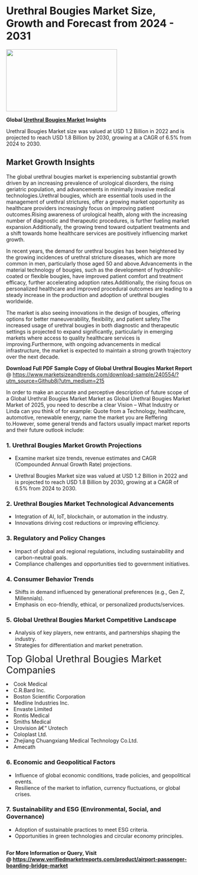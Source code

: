 <H1>Urethral Bougies Market Size, Growth and Forecast from 2024 - 2031</H1><img class="aligncenter size-medium wp-image-584254" src="https://thirdeyenews.in/wp-content/uploads/2024/09/Global-Market-Research-300x168.jpeg" alt="" width="300" height="168" /><p><strong>Global&nbsp;<a href="https://www.marketsizeandtrends.com/download-sample/240554/?utm_source=Github8j?utm_medium=215">Urethral Bougies Market</a> Insights</strong></p><p>Urethral Bougies Market size was valued at USD 1.2 Billion in 2022 and is projected to reach USD 1.8 Billion by 2030, growing at a CAGR of 6.5% from 2024 to 2030.</p><p><h2>Market Growth Insights</h2> <p>The global urethral bougies market is experiencing substantial growth driven by an increasing prevalence of urological disorders, the rising geriatric population, and advancements in minimally invasive medical technologies.Urethral bougies, which are essential tools used in the management of urethral strictures, offer a growing market opportunity as healthcare providers increasingly focus on improving patient outcomes.Rising awareness of urological health, along with the increasing number of diagnostic and therapeutic procedures, is further fueling market expansion.Additionally, the growing trend toward outpatient treatments and a shift towards home healthcare services are positively influencing market growth.</p> <p>In recent years, the demand for urethral bougies has been heightened by the growing incidences of urethral stricture diseases, which are more common in men, particularly those aged 50 and above.Advancements in the material technology of bougies, such as the development of hydrophilic-coated or flexible bougies, have improved patient comfort and treatment efficacy, further accelerating adoption rates.Additionally, the rising focus on personalized healthcare and improved procedural outcomes are leading to a steady increase in the production and adoption of urethral bougies worldwide.</p> <p>The market is also seeing innovations in the design of bougies, offering options for better maneuverability, flexibility, and patient safety.The increased usage of urethral bougies in both diagnostic and therapeutic settings is projected to expand significantly, particularly in emerging markets where access to quality healthcare services is improving.Furthermore, with ongoing advancements in medical infrastructure, the market is expected to maintain a strong growth trajectory over the next decade.</p> <p><span class=""><strong>Download Full PDF Sample Copy of Global Urethral Bougies Market Report</strong> @ <a href="https://www.marketsizeandtrends.com/download-sample/240554/?utm_source=Github8j?utm_medium=215" target="_blank">https://www.marketsizeandtrends.com/download-sample/240554/?utm_source=Github8j?utm_medium=215</a></span></p><p>In order to make an accurate and perceptive description of future scope of a Global&nbsp;Urethral Bougies Market Market as Global&nbsp;Urethral Bougies Market Market of 2025, you need to describe a clear Vision &ndash; What Industry or Linda can you think of for example: Quote from a Technology, healthcare, automotive, renewable energy, name the market you are Reffering to.However, some general trends and factors usually impact market reports and their future outlook include:</p><h3>1.&nbsp;<strong>Urethral Bougies Market Growth Projections</strong></h3><ul><li>Examine market size trends, revenue estimates and CAGR (Compounded Annual Growth Rate) projections.</li><li><p>Urethral Bougies Market size was valued at USD 1.2 Billion in 2022 and is projected to reach USD 1.8 Billion by 2030, growing at a CAGR of 6.5% from 2024 to 2030.</p></li></ul><h3>2.&nbsp;<strong>Urethral Bougies Market Technological Advancements</strong></h3><ul><li>Integration of AI, IoT, blockchain, or automation in the industry.</li><li>Innovations driving cost reductions or improving efficiency.</li></ul><h3>3.&nbsp;<strong>Regulatory and Policy Changes</strong></h3><ul><li>Impact of global and regional regulations, including sustainability and carbon-neutral goals.</li><li>Compliance challenges and opportunities tied to government initiatives.</li></ul><h3>4.&nbsp;<strong>Consumer Behavior Trends</strong></h3><ul><li>Shifts in demand influenced by generational preferences (e.g., Gen Z, Millennials).</li><li>Emphasis on eco-friendly, ethical, or personalized products/services.</li></ul><h3>5.&nbsp;<strong>Global Urethral Bougies Market Competitive Landscape</strong></h3><ul><li>Analysis of key players, new entrants, and partnerships shaping the industry.</li><li>Strategies for differentiation and market penetration.</li></ul><p data-pm-slice="1 1 []"><span style="color: inherit; font-family: inherit; font-size: 25px;">Top Global Urethral Bougies Market Companies</span></p><div class="" data-test-id=""><p><li>Cook Medical</li><li> C.R.Bard Inc.</li><li> Boston Scientific Corporation</li><li> Medline Industries Inc.</li><li> Envaste Limited</li><li> Rontis Medical</li><li> Smiths Medical</li><li> Urovision â€“ Urotech</li><li> Coloplast Ltd.</li><li> Zhejiang Chuangxiang Medical Technology Co.Ltd.</li><li> Amecath</li></p></div><h3>6.&nbsp;<strong>Economic and Geopolitical Factors</strong></h3><ul><li>Influence of global economic conditions, trade policies, and geopolitical events.</li><li>Resilience of the market to inflation, currency fluctuations, or global crises.</li></ul><h3>7.&nbsp;<strong>Sustainability and ESG (Environmental, Social, and Governance)</strong></h3><ul><li>Adoption of sustainable practices to meet ESG criteria.</li><li>Opportunities in green technologies and circular economy principles.</li></ul><h2><strong style="font-size: 14px;">For More Information or Query, Visit @&nbsp;</strong><a style="background-color: #ffffff; font-size: 14px;" href="https://www.marketsizeandtrends.com/report/urethral-bougies-market/" target="_blank">https://www.verifiedmarketreports.com/product/airport-passenger-boarding-bridge-market</a></h2>
